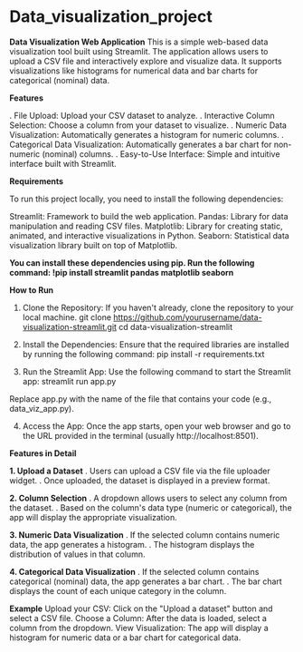 # Data_visualization_project
**Data Visualization Web Application**
This is a simple web-based data visualization tool built using Streamlit. 
The application allows users to upload a CSV file and interactively explore and visualize data. 
It supports visualizations like histograms for numerical data and bar charts for categorical (nominal) data.

**Features**

. File Upload: Upload your CSV dataset to analyze.
. Interactive Column Selection: Choose a column from your dataset to visualize.
. Numeric Data Visualization: Automatically generates a histogram for numeric columns.
. Categorical Data Visualization: Automatically generates a bar chart for non-numeric (nominal) columns.
. Easy-to-Use Interface: Simple and intuitive interface built with Streamlit.

**Requirements**

To run this project locally, you need to install the following dependencies:

Streamlit: Framework to build the web application.
Pandas: Library for data manipulation and reading CSV files.
Matplotlib: Library for creating static, animated, and interactive visualizations in Python.
Seaborn: Statistical data visualization library built on top of Matplotlib.

**You can install these dependencies using pip. Run the following command:
!pip install streamlit pandas matplotlib seaborn**

**How to Run**
1. Clone the Repository: If you haven't already, clone the repository to your local machine.
   git clone https://github.com/yourusername/data-visualization-streamlit.git
cd data-visualization-streamlit


2. Install the Dependencies: Ensure that the required libraries are installed by running the following command:
   pip install -r requirements.txt

3. Run the Streamlit App: Use the following command to start the Streamlit app:
   streamlit run app.py

Replace app.py with the name of the file that contains your code (e.g., data_viz_app.py).

4. Access the App: Once the app starts, open your web browser and go to the URL provided in the terminal (usually http://localhost:8501).


**Features in Detail**

**1. Upload a Dataset**
  . Users can upload a CSV file via the file uploader widget.
  . Once uploaded, the dataset is displayed in a preview format.

**2. Column Selection**
  . A dropdown allows users to select any column from the dataset.
  . Based on the column's data type (numeric or categorical), the app will display the appropriate visualization.

**3. Numeric Data Visualization**
  . If the selected column contains numeric data, the app generates a histogram.
  . The histogram displays the distribution of values in that column.

  **4. Categorical Data Visualization**
    . If the selected column contains categorical (nominal) data, the app generates a bar chart.
    . The bar chart displays the count of each unique category in the column.

**Example**
Upload your CSV: Click on the "Upload a dataset" button and select a CSV file.
Choose a Column: After the data is loaded, select a column from the dropdown.
View Visualization: The app will display a histogram for numeric data or a bar chart for categorical data.

